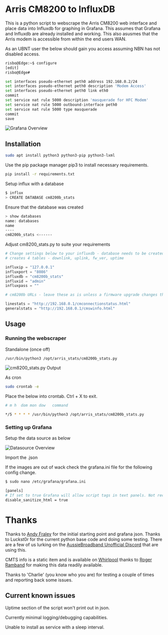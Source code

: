 # Arris CM8200 to InfluxDB

This is a python script to webscrape the Arris CM8200 web interface and place data into Influxdb for graphing in Grafana.
This assumes that Grafana and Influxdb are already installed and working.
This also asusmes that the Arris modem is accessible from within the end users WAN.

As an UBNT user the below should gain you access assuming NBN has not disabled access.
```bash
risbo@Edge:~$ configure
[edit]
risbo@Edge#

set interfaces pseudo-ethernet peth0 address 192.168.0.2/24
set interfaces pseudo-ethernet peth0 description 'Modem Access'
set interfaces pseudo-ethernet peth0 link eth0
commit
set service nat rule 5000 description 'masquerade for HFC Modem'
set service nat rule 5000 outbound-interface peth0
set service nat rule 5000 type masquerade
commit
save
```
![Grafana Overview](https://raw.githubusercontent.com/risb0r/Arris-CM8200-to-InfluxDB/master/images/overview.png)

## Installation

```bash
sudo apt install python3 python3-pip python3-lxml
```
Use the pip package manager pip3 to install necessary requirements.

```bash
pip install -r requirements.txt
```

Setup influx with a database
```bash
$ influx
> CREATE DATABASE cm8200b_stats
```
Ensure that the database was created
```bash
> show databases
name: databases
name
----
cm8200b_stats <------
```

Adjust cm8200_stats.py to suite your requirements
```python
# Change settings below to your influxdb - database needs to be created or existing db
# creates 4 tables - downlink, uplink, fw_ver, uptime

influxip = "127.0.0.1"
influxport = "8086"
influxdb = "cm8200b_stats"
influxid = "admin"
influxpass = ""

# cm8200b URLs - leave these as is unless a firmware upgrade changes them

linestats = "http://192.168.0.1/cmconnectionstatus.html"
generalstats = "http://192.168.0.1/cmswinfo.html"
```

## Usage
### Running the webscraper

Standalone (once off)
```bash
/usr/bin/python3 /opt/arris_stats/cm8200b_stats.py
```

![cm8200_stats.py Output](https://raw.githubusercontent.com/risb0r/Arris-CM8200-to-InfluxDB/master/images/output.png)

As cron
```bash
sudo crontab -e
```
Place the below into crontab. Ctrl + X to exit.
```bash
# m h  dom mon dow   command

*/5 * * * * /usr/bin/python3 /opt/arris_stats/cm8200b_stats.py
```

### Setting up Grafana

Setup the data source as below

![Datasource Overview](https://raw.githubusercontent.com/risb0r/Arris-CM8200-to-InfluxDB/master/images/datasource.png)


Import the .json

If the images are out of wack check the grafana.ini file for the following config change.
```bash
$ sudo nano /etc/grafana/grafana.ini

[panels]
# If set to true Grafana will allow script tags in text panels. Not recommended as it enable XSS vulnerabilities.
disable_sanitize_html = true
```
# Thanks
Thanks to [Andy Fraley](https://github.com/andrewfraley/arris_cable_modem_stats) for the initial starting point and grafana json.
Thanks to Luckst0r for the current python base code and doing some testing.
There are a few of us lurking on the [AussieBroadband Unofficial Discord](https://forums.whirlpool.net.au/archive/2713195) that are using this.

CMTS info is a static item and is available on [Whirlpool](https://whirlpool.net.au/wiki/cmts-upgrades) thanks to [Roger Ramband](https://forums.whirlpool.net.au/user/117375) for making this data readily available.

Thanks to 'Charlie' (you know who you are) for testing a couple of times and reporting back some issues.


## Current known issues
Uptime section of the script won't print out in json.
           
Currently minimal logging/debugging capabilities.

Unable to install as service with a sleep interval.
